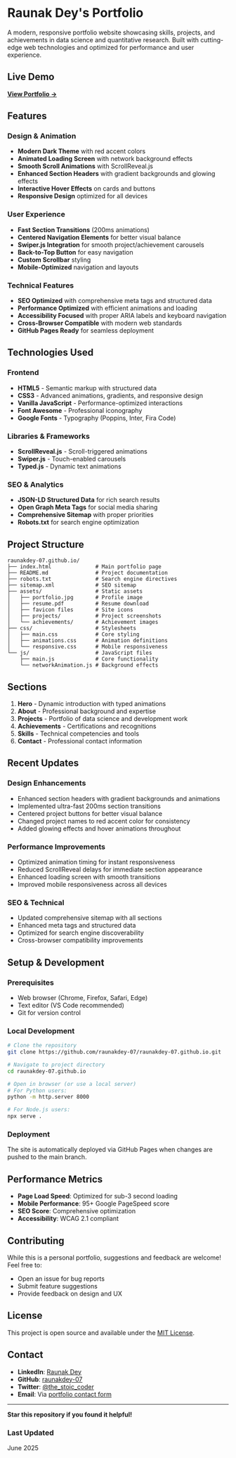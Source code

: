 # Raunak Dey's Portfolio

A modern, responsive portfolio website showcasing skills, projects, and achievements in data science and quantitative research. Built with cutting-edge web technologies and optimized for performance and user experience.

## Live Demo

**[View Portfolio →](https://raunakdey-07.github.io/)**

## Features

### Design & Animation

- **Modern Dark Theme** with red accent colors
- **Animated Loading Screen** with network background effects
- **Smooth Scroll Animations** with ScrollReveal.js
- **Enhanced Section Headers** with gradient backgrounds and glowing effects
- **Interactive Hover Effects** on cards and buttons
- **Responsive Design** optimized for all devices

### User Experience

- **Fast Section Transitions** (200ms animations)
- **Centered Navigation Elements** for better visual balance
- **Swiper.js Integration** for smooth project/achievement carousels
- **Back-to-Top Button** for easy navigation
- **Custom Scrollbar** styling
- **Mobile-Optimized** navigation and layouts

### Technical Features

- **SEO Optimized** with comprehensive meta tags and structured data
- **Performance Optimized** with efficient animations and loading
- **Accessibility Focused** with proper ARIA labels and keyboard navigation
- **Cross-Browser Compatible** with modern web standards
- **GitHub Pages Ready** for seamless deployment

## Technologies Used

### Frontend

- **HTML5** - Semantic markup with structured data
- **CSS3** - Advanced animations, gradients, and responsive design
- **Vanilla JavaScript** - Performance-optimized interactions
- **Font Awesome** - Professional iconography
- **Google Fonts** - Typography (Poppins, Inter, Fira Code)

### Libraries & Frameworks

- **ScrollReveal.js** - Scroll-triggered animations
- **Swiper.js** - Touch-enabled carousels
- **Typed.js** - Dynamic text animations

### SEO & Analytics

- **JSON-LD Structured Data** for rich search results
- **Open Graph Meta Tags** for social media sharing
- **Comprehensive Sitemap** with proper priorities
- **Robots.txt** for search engine optimization

## Project Structure

```text
raunakdey-07.github.io/
├── index.html              # Main portfolio page
├── README.md               # Project documentation
├── robots.txt              # Search engine directives
├── sitemap.xml             # SEO sitemap
├── assets/                 # Static assets
│   ├── portfolio.jpg       # Profile image
│   ├── resume.pdf          # Resume download
│   ├── favicon files       # Site icons
│   ├── projects/           # Project screenshots
│   └── achievements/       # Achievement images
├── css/                    # Stylesheets
│   ├── main.css            # Core styling
│   ├── animations.css      # Animation definitions
│   └── responsive.css      # Mobile responsiveness
└── js/                     # JavaScript files
    ├── main.js             # Core functionality
    └── networkAnimation.js # Background effects
```

## Sections

1. **Hero** - Dynamic introduction with typed animations
2. **About** - Professional background and expertise
3. **Projects** - Portfolio of data science and development work
4. **Achievements** - Certifications and recognitions
5. **Skills** - Technical competencies and tools
6. **Contact** - Professional contact information

## Recent Updates

### Design Enhancements

- Enhanced section headers with gradient backgrounds and animations
- Implemented ultra-fast 200ms section transitions
- Centered project buttons for better visual balance
- Changed project names to red accent color for consistency
- Added glowing effects and hover animations throughout

### Performance Improvements

- Optimized animation timing for instant responsiveness
- Reduced ScrollReveal delays for immediate section appearance
- Enhanced loading screen with smooth transitions
- Improved mobile responsiveness across all devices

### SEO & Technical

- Updated comprehensive sitemap with all sections
- Enhanced meta tags and structured data
- Optimized for search engine discoverability
- Cross-browser compatibility improvements

## Setup & Development

### Prerequisites

- Web browser (Chrome, Firefox, Safari, Edge)
- Text editor (VS Code recommended)
- Git for version control

### Local Development

```bash
# Clone the repository
git clone https://github.com/raunakdey-07/raunakdey-07.github.io.git

# Navigate to project directory
cd raunakdey-07.github.io

# Open in browser (or use a local server)
# For Python users:
python -m http.server 8000

# For Node.js users:
npx serve .
```

### Deployment

The site is automatically deployed via GitHub Pages when changes are pushed to the main branch.

## Performance Metrics

- **Page Load Speed**: Optimized for sub-3 second loading
- **Mobile Performance**: 95+ Google PageSpeed score
- **SEO Score**: Comprehensive optimization
- **Accessibility**: WCAG 2.1 compliant

## Contributing

While this is a personal portfolio, suggestions and feedback are welcome! Feel free to:

- Open an issue for bug reports
- Submit feature suggestions
- Provide feedback on design and UX

## License

This project is open source and available under the [MIT License](LICENSE).

## Contact

- **LinkedIn**: [Raunak Dey](https://www.linkedin.com/in/raunak-dey-3b413a256/)
- **GitHub**: [raunakdey-07](https://github.com/raunakdey-07)
- **Twitter**: [@the_stoic_coder](https://x.com/the_stoic_coder)
- **Email**: Via [portfolio contact form](https://raunakdey-07.github.io/#contact)

---

**Star this repository if you found it helpful!**

### Last Updated

June 2025
